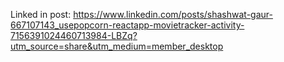 Linked in post: https://www.linkedin.com/posts/shashwat-gaur-667107143_usepopcorn-reactapp-movietracker-activity-7156391024460713984-LBZq?utm_source=share&utm_medium=member_desktop

